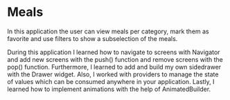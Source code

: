 # Meals

In this application the user can view meals per category, mark them as favorite and use filters to show a subselection of the meals.

During this application I learned how to navigate to screens with Navigator and add new screens with the push() function and remove screens with the pop() function. Furthermore, I learned to add and build my own sidedrawer with the Drawer widget. Also, I worked with providers to manage the state of values which can be consumed anywhere in your application. Lastly, I learned how to implement animations with the help of AnimatedBuilder.


